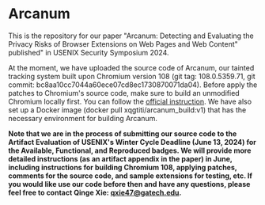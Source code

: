 # Arcanum

This is the repository for our paper "Arcanum: Detecting and Evaluating the Privacy Risks of Browser Extensions on Web Pages and Web Content" published" in USENIX Security Symposium 2024.

At the moment, we have uploaded the source code of Arcanum, our tainted tracking system built upon Chromium version 108 (git tag: 108.0.5359.71, git commit: bc8aa10cc7044a60ece07cd8ec1730870071da04). Before apply the patches to Chromium's source code, make sure to build an unmodified Chromium locally first. You can follow the [official instruction](https://chromium.googlesource.com/chromium/src/+/main/docs/linux/build_instructions.md). We have also set up a Docker image (docker pull xqgtiti/arcanum_build:v1) that has the necessary environment for building Arcanum.

**Note that we are in the process of submitting our source code to the Artifact Evaluation of USENIX's Winter Cycle Deadline (June 13, 2024) for the Available, Functional, and Reproduced badges. We will provide more detailed instructions (as an artifact appendix in the paper) in June, including instructions for building Chromium 108, applying patches, comments for the source code, and sample extensions for testing, etc. If you would like use our code before then and have any questions, please feel free to contact Qinge Xie: qxie47@gatech.edu.**

